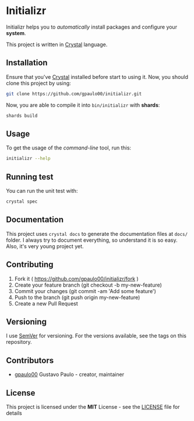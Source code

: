 
# Initializr
Initializr helps you to *automatically* install packages and configure your **system**.

This project is written in [Crystal](https://crystal-lang.org) language.

## Installation
Ensure that you've [Crystal](https://crystal-lang.org/) installed before start to using it. Now, you should clone this project by using:
```sh
git clone https://github.com/gpaulo00/initializr.git
```

Now, you are able to compile it into `bin/initializr` with **shards**:
```sh
shards build
```

## Usage
To get the usage of the *command-line* tool, run this:
```sh
initializr --help
```

## Running test
You can run the unit test with:
```sh
crystal spec
```

## Documentation
This project uses `crystal docs` to generate the documentation files at `docs/` folder.
I always try to document everything, so understand it is so easy. Also, it's very young
project yet.

## Contributing
1. Fork it ( https://github.com/gpaulo00/initializr/fork )
2. Create your feature branch (git checkout -b my-new-feature)
3. Commit your changes (git commit -am 'Add some feature')
4. Push to the branch (git push origin my-new-feature)
5. Create a new Pull Request

## Versioning
I use [SemVer](http://semver.org/) for versioning.
For the versions available, see the tags on this repository.

## Contributors
- [gpaulo00](https://github.com/gpaulo00) Gustavo Paulo - creator, maintainer

## License
This project is licensed under the **MIT** License - see the [LICENSE](LICENSE) file for details
